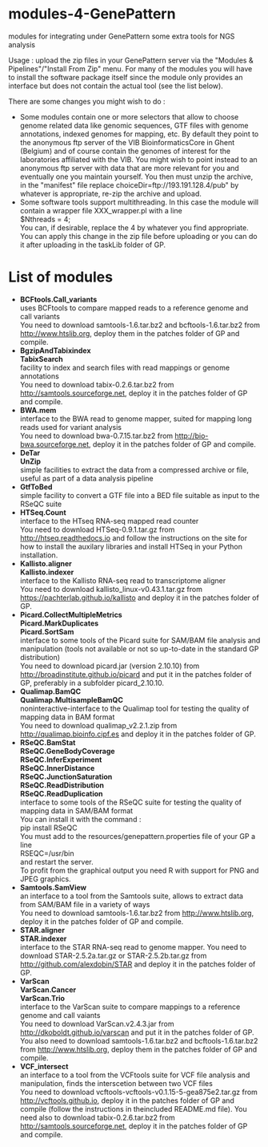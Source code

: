 # modules-4-GenePattern
modules for integrating under GenePattern some extra tools for NGS analysis

Usage : upload the zip files in your GenePattern server via the "Modules & Pipelines"/"Install From Zip" menu. For many of the modules you will have to install the software package itself since the module only provides an interface but does not contain the actual tool (see the list below).

There are some changes you might wish to do :
* Some modules contain one or more selectors that allow to choose genome related data like genomic sequences, GTF files with genome annotations, indexed genomes for mapping, etc. By default they point to the anonymous ftp server of the VIB BioinformaticsCore in Ghent (Belgium) and of course contain the genomes of interest for the laboratories affiliated with the VIB. You might wish to point instead to an anonymous ftp server with data that are more relevant for you and eventually one you maintain yourself. You then must unzip the archive, in the "manifest" file replace choiceDir=ftp\://193.191.128.4/pub" by whatever is appropriate, re-zip the archive and upload.
* Some software tools support multithreading. In this case the module will contain a wrapper file XXX_wrapper.pl with a line  
$Nthreads = 4;  
You can, if desirable, replace the 4 by whatever you find appropriate. You can apply this change in the zip file before uploading or you can do it after uploading in the taskLib folder of GP.

# List of modules
* **BCFtools.Call_variants**  
uses BCFtools to compare mapped reads to a reference genome and call variants  
You need to download samtools-1.6.tar.bz2 and bcftools-1.6.tar.bz2 from http://www.htslib.org, deploy them in the patches folder of GP and compile.
* **BgzipAndTabixindex**  
**TabixSearch**  
facility to index and search files with read mappings or genome annotations  
You need to download tabix-0.2.6.tar.bz2 from http://samtools.sourceforge.net, deploy it in the patches folder of GP and compile.
* **BWA.mem**  
interface to the BWA read to genome mapper, suited for mapping long reads used for variant analysis  
You need to download bwa-0.7.15.tar.bz2 from http://bio-bwa.sourceforge.net, deploy it in the patches folder of GP and compile.
* **DeTar**  
**UnZip**  
simple facilities to extract the data from a compressed archive or file, useful as part of a data analysis pipeline
* **GtfToBed**  
simple facility to convert a GTF file into a BED file suitable as input to the RSeQC suite
* **HTSeq.Count**  
interface to the HTseq RNA-seq mapped read counter  
You need to download HTSeq-0.9.1.tar.gz from http://htseq.readthedocs.io and follow the instructions on the site for how to install the auxilary libraries and install HTSeq in your Python installation.
* **Kallisto.aligner**  
**Kallisto.indexer**  
interface to the Kallisto RNA-seq read to transcriptome aligner  
You need to download kallisto_linux-v0.43.1.tar.gz from https://pachterlab.github.io/kallisto and deploy it in the patches folder of GP.
* **Picard.CollectMultipleMetrics**  
**Picard.MarkDuplicates**  
**Picard.SortSam**  
interface to some tools of the Picard suite for SAM/BAM file analysis and manipulation (tools not available or not so up-to-date in the standard GP distribution)  
You need to download picard.jar (version 2.10.10) from http://broadinstitute.github.io/picard and put it in the patches folder of GP, preferably in a subfolder picard_2.10.10.
* **Qualimap.BamQC**  
**Qualimap.MultisampleBamQC**  
noninteractive-interface to the Qualimap tool for testing the quality of mapping data in BAM format  
You need to download qualimap_v2.2.1.zip from http://qualimap.bioinfo.cipf.es and deploy it in the patches folder of GP.
* **RSeQC.BamStat**  
**RSeQC.GeneBodyCoverage**  
**RSeQC.InferExperiment**  
**RSeQC.InnerDistance**  
**RSeQC.JunctionSaturation**  
**RSeQC.ReadDistribution**  
**RSeQC.ReadDuplication**  
interface to some tools of the RSeQC suite for testing the quality of mapping data in SAM/BAM format  
You can install it with the command :  
pip install RSeQC  
You must add to the resources/genepattern.properties file of your GP a line  
RSEQC=/usr/bin  
and restart the server.  
To profit from the graphical output you need R with support for PNG and JPEG graphics.
* **Samtools.SamView**  
an interface to a tool from the Samtools suite, allows to extract data from SAM/BAM file in a variety of ways  
You need to download samtools-1.6.tar.bz2 from http://www.htslib.org, deploy it in the patches folder of GP and compile.
* **STAR.aligner**  
**STAR.indexer**  
interface to the STAR RNA-seq read to genome mapper. 
You need to download STAR-2.5.2a.tar.gz or STAR-2.5.2b.tar.gz from http://github.com/alexdobin/STAR and deploy it in the patches folder of GP.
* **VarScan**  
**VarScan.Cancer**  
**VarScan.Trio**  
interface to the VarScan suite to compare mappings to a reference genome and call vaiants  
You need to download VarScan.v2.4.3.jar from http://dkoboldt.github.io/varscan and put it in the patches folder of GP. You also need to download samtools-1.6.tar.bz2 and bcftools-1.6.tar.bz2 from http://www.htslib.org, deploy them in the patches folder of GP and compile.
* **VCF_intersect**  
an interface to a tool from the VCFtools suite for VCF file analysis and manipulation, finds the interscetion between two VCF files  
You need to download vcftools-vcftools-v0.1.15-5-gea875e2.tar.gz from http://vcftools.github.io, deploy it in the patches folder of GP and compile (follow the instructions in theincluded README.md file). You need also to download tabix-0.2.6.tar.bz2 from http://samtools.sourceforge.net, deploy it in the patches folder of GP and compile.
